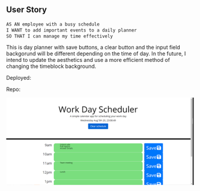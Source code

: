 ## User Story

```
AS AN employee with a busy schedule
I WANT to add important events to a daily planner
SO THAT I can manage my time effectively
```
This is day planner with save buttons, a clear button and the input field backgorund will be different depending on the time of day. In the future, I intend to update the aesthetics and use a more efficient method of changing the timeblock background.

Deployed:

Repo:


![](Assets/Scheduler.png)

